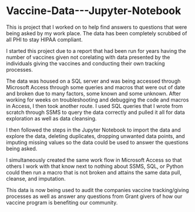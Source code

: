 # Vaccine-Data---Jupyter-Notebook

This is project that I worked on to help find answers to questions that were being asked by my work place. The data has been completely scrubbed of all PHI to stay HIPAA compliant. 

I started this project due to a report that had been run for years having the number of vaccines given not corelating with data presented by the individuals giving the vaccines and conducting their own tracking processes.

The data was housed on a SQL server and was being accessed through Microsoft Access through some queries and macros that were out of date and broken due to many factors, some known and some unknown. After working for weeks on troubleshooting and debugging the code and macros in Access, I then took another route. I used SQL queries that I wrote from scratch through SSMS to query the data correctly and pulled it all for data exploration as well as data cleansing.

I then followed the steps in the Jupyter Notebook to import the data and explore the data, deleting duplicates, dropping unwanted data points, and imputing missing values so the data could be used to answer the questions being asked.

I simultaneously created the same work flow in Microsoft Access so that others I work with that know next to nothing about SSMS, SQL, or Python could then run a macro that is not broken and attains the same data pull, cleanse, and imputation.

This data is now being used to audit the companies vaccine tracking/giving processes as well as answer any questions from Grant givers of how our vaccine program is benefiting our community.
